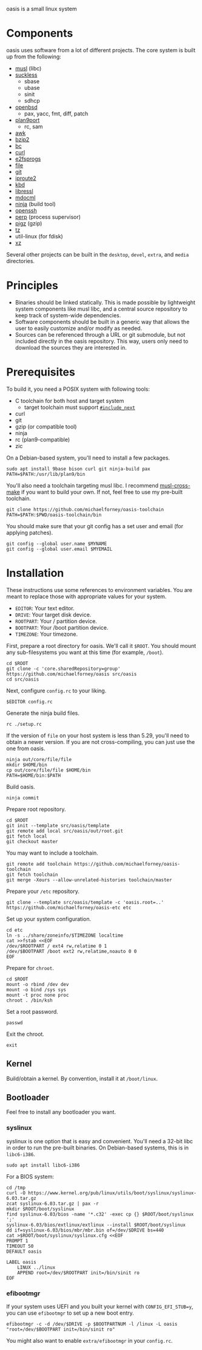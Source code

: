 oasis is a small linux system

# Components

oasis uses software from a lot of different projects. The core system is built
up from the following:

* [musl](http://musl-libc.org/) (libc)
* [suckless](http://core.suckless.org/)
	- sbase
	- ubase
	- sinit
	- sdhcp
* [openbsd](http://openbsd.org/)
	- pax, yacc, fmt, diff, patch
* [plan9port](http://swtch.com/plan9port/)
	- rc, sam
* [awk](http://github.com/onetrueawk/awk/)
* [bzip2](http://bzip.org/)
* [bc](https://www.gnu.org/software/bc/)
* [curl](https://curl.haxx.se/)
* [e2fsprogs](http://e2fsprogs.sourceforge.net/)
* [file](https://www.darwinsys.com/file/)
* [git](https://git-scm.com/)
* [iproute2](http://www.linuxfoundation.org/collaborate/workgroups/networking/iproute2)
* [kbd](http://kbd-project.org/)
* [libressl](http://www.libressl.org/)
* [mdocml](http://mdocml.bsd.lv/)
* [ninja](https://ninja-build.org/) (build tool)
* [openssh](http://www.openssh.com/)
* [perp](http://b0llix.net/perp/) (process supervisor)
* [pigz](http://zlib.net/pigz/) (gzip)
* [tz](https://www.iana.org/time-zones)
* util-linux (for fdisk)
* [xz](http://tukaani.org/xz/)

Several other projects can be built in the `desktop`, `devel`, `extra`, and
`media` directories.

# Principles

* Binaries should be linked statically. This is made possible by lightweight
  system components like musl libc, and a central source repository to keep
  track of system-wide dependencies.
* Software components should be built in a generic way that allows the user to
  easily customize and/or modify as needed.
* Sources can be referenced through a URL or git submodule, but not included
  directly in the oasis repository. This way, users only need to download the
  sources they are interested in.

# Prerequisites

To build it, you need a POSIX system with following tools:

* C toolchain for both host and target system
	- target toolchain must support [`#include_next`](https://gcc.gnu.org/onlinedocs/cpp/Wrapper-Headers.html)
* curl
* git
* gzip (or compatible tool)
* ninja
* rc (plan9-compatible)
* zic

On a Debian-based system, you'll need to install a few packages.

	sudo apt install 9base bison curl git ninja-build pax
	PATH=$PATH:/usr/lib/plan9/bin

You'll also need a toolchain targeting musl libc. I recommend [musl-cross-make]
if you want to build your own. If not, feel free to use my pre-built toolchain.

	git clone https://github.com/michaelforney/oasis-toolchain
	PATH=$PATH:$PWD/oasis-toolchain/bin

You should make sure that your git config has a set user and email (for applying
patches).

	git config --global user.name $MYNAME
	git config --global user.email $MYEMAIL

[musl-cross-make]: https://github.com/richfelker/musl-cross-make

# Installation

These instructions use some references to environment variables. You are meant
to replace those with appropriate values for your system.

* `EDITOR`: Your text editor.
* `DRIVE`: Your target disk device.
* `ROOTPART`: Your / partition device.
* `BOOTPART`: Your /boot partition device.
* `TIMEZONE`: Your timezone.

First, prepare a root directory for oasis. We'll call it `$ROOT`. You should
mount any sub-filesystems you want at this time (for example, `/boot`).

	cd $ROOT
	git clone -c 'core.sharedRepository=group' https://github.com/michaelforney/oasis src/oasis
	cd src/oasis

Next, configure `config.rc` to your liking.

	$EDITOR config.rc

Generate the ninja build files.

	rc ./setup.rc

If the version of `file` on your host system is less than 5.29, you'll need to
obtain a newer version. If you are not cross-compiling, you can just use the one
from oasis.

	ninja out/core/file/file
	mkdir $HOME/bin
	cp out/core/file/file $HOME/bin
	PATH=$HOME/bin:$PATH

Build oasis.

	ninja commit

Prepare root repository.

	cd $ROOT
	git init --template src/oasis/template
	git remote add local src/oasis/out/root.git
	git fetch local
	git checkout master

You may want to include a toolchain.

	git remote add toolchain https://github.com/michaelforney/oasis-toolchain
	git fetch toolchain
	git merge -Xours --allow-unrelated-histories toolchain/master

Prepare your `/etc` repository.

	git clone --template src/oasis/template -c 'oasis.root=..' https://github.com/michaelforney/oasis-etc etc

Set up your system configuration.

	cd etc
	ln -s ../share/zoneinfo/$TIMEZONE localtime
	cat >>fstab <<EOF
	/dev/$ROOTPART / ext4 rw,relatime 0 1
	/dev/$BOOTPART /boot ext2 rw,relatime,noauto 0 0
	EOF

Prepare for `chroot`.

	cd $ROOT
	mount -o rbind /dev dev
	mount -o bind /sys sys
	mount -t proc none proc
	chroot . /bin/ksh

Set a root password.

	passwd

Exit the chroot.

	exit

## Kernel

Build/obtain a kernel. By convention, install it at `/boot/linux`.

## Bootloader

Feel free to install any bootloader you want.

### syslinux

syslinux is one option that is easy and convenient. You'll need a 32-bit libc in
order to run the pre-built binaries. On Debian-based systems, this is in
`libc6-i386`.

	sudo apt install libc6-i386

For a BIOS system:

	cd /tmp
	curl -O https://www.kernel.org/pub/linux/utils/boot/syslinux/syslinux-6.03.tar.gz
	zcat syslinux-6.03.tar.gz | pax -r
	mkdir $ROOT/boot/syslinux
	find syslinux-6.03/bios -name '*.c32' -exec cp {} $ROOT/boot/syslinux ';'
	syslinux-6.03/bios/extlinux/extlinux --install $ROOT/boot/syslinux
	dd if=syslinux-6.03/bios/mbr/mbr.bin of=/dev/$DRIVE bs=440
	cat >$ROOT/boot/syslinux/syslinux.cfg <<EOF
	PROMPT 1
	TIMEOUT 50
	DEFAULT oasis

	LABEL oasis
		LINUX ../linux
		APPEND root=/dev/$ROOTPART init=/bin/sinit ro
	EOF

### efibootmgr

If your system uses UEFI and you built your kernel with `CONFIG_EFI_STUB=y`, you
can use `efibootmgr` to set up a new boot entry.

	efibootmgr -c -d /dev/$DRIVE -p $BOOTPARTNUM -l /linux -L oasis "root=/dev/$BOOTPART init=/bin/sinit ro"

You might also want to enable `extra/efibootmgr` in your `config.rc`.
